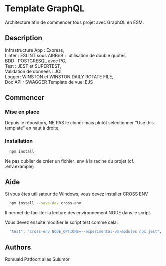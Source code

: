 # Template GraphQL

Architecture afin de commencer tous projet avec GraphQL en ESM.

## Description

Infrastructure App : Express,  
Linter : ESLINT sous AIRBnB + utilisation de double quotes,  
BDD : POSTGRESQL avec PG,    
Test : JEST et SUPERTEST,  
Validation de données : JOI,  
Logger: WINSTON et WINSTON DAILY ROTATE FILE,  
Doc API : SWAGGER 
Template de vue: EJS 

## Commencer

### Mise en place

Depuis le répository, NE PAS le cloner mais plutôt sélectionner "Use this template" en haut à droite. 

### Installation
```bash
  npm install
```
Ne pas oublier de créer un fichier .env à la racine du projet (cf. .env.example)


## Aide

Si vous êtes utilisateur de Windows, vous devez installer CROSS ENV
```bash
  npm install --save-dev cross-env
```
Il permet de faciliter la lecture des environnement NODE dans le script.

Vous devez ensuite modifier le script test comme cela:
```bash
  "test": "cross-env NODE_OPTIONS=--experimental-vm-modules npx jest",
```

## Authors

Romuald Patfoort alias Sulumor